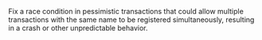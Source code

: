 Fix a race condition in pessimistic transactions that could allow multiple transactions with the same name to be registered simultaneously, resulting in a crash or other unpredictable behavior.
